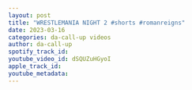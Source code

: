 ```yaml
---
layout: post
title: "WRESTLEMANIA NIGHT 2 #shorts #romanreigns"
date: 2023-03-16
categories: da-call-up videos
author: da-call-up
spotify_track_id: 
youtube_video_id: dSQUZuHGyoI
apple_track_id: 
youtube_metadata: 
---
```

